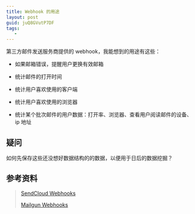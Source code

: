 ```yaml
---
title: Webhook 的用途
layout: post
guid: juQ8GVutP7DF
tags:
   - 
---
```


第三方邮件发送服务商提供的 webhook，我能想到的用途有这些：

* 如果邮箱错误，提醒用户更换有效邮箱

* 统计邮件的打开时间

* 统计用户喜欢使用的客户端

* 统计用户喜欢使用的浏览器

* 统计某个批次邮件的用户数据：打开率、浏览器、查看用户阅读邮件的设备、ip 地址


## 疑问

如何先保存这些还没想好数据结构的的数据，以便用于日后的数据挖掘？


## 参考资料

> [SendCloud Webhooks](http://sendcloud.sohu.com/sendcloud/api-doc/webhooks-details)
> 
> [Mailgun Webhooks](http://documentation.mailgun.com/api-webhooks.html)